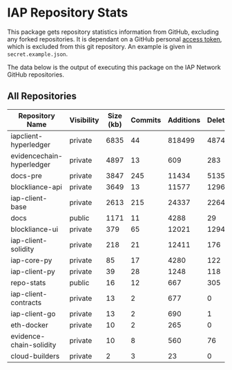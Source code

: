 # IAP Repository Stats

This package gets repository statistics information from GitHub, excluding any forked repositories. It is dependant on a GitHub personal [access token](https://github.com/settings/tokens), which is excluded from this git repository. An example is given in `secret.example.json`.

The data below is the output of executing this package on the IAP Network GitHub repositories.

## All Repositories

| Repository Name | Visibility | Size (kb) | Commits | Additions | Deletions | Authors |
| --------------- | ---------- | --------- | ------- | --------- | --------- | ------- |
| iapclient-hyperledger | private | 6835 | 44 | 818499 | 487455 | 2 |
| evidencechain-hyperledger | private | 4897 | 13 | 609 | 283 | 2 |
| docs-pre | private | 3847 | 245 | 11434 | 5135 | 7 |
| blockliance-api | private | 3649 | 13 | 11577 | 1296 | 3 |
| iap-client-base | private | 2613 | 215 | 24337 | 2264 | 5 |
| docs | public | 1171 | 11 | 4288 | 29 | 3 |
| blockliance-ui | private | 379 | 65 | 12021 | 1294 | 4 |
| iap-client-solidity | private | 218 | 21 | 12411 | 176 | 3 |
| iap-core-py | private | 85 | 17 | 4280 | 122 | 2 |
| iap-client-py | private | 39 | 28 | 1248 | 118 | 3 |
| repo-stats | public | 16 | 12 | 667 | 305 | 1 |
| iap-client-contracts | private | 13 | 2 | 677 | 0 | 2 |
| iap-client-go | private | 13 | 2 | 690 | 1 | 2 |
| eth-docker | private | 10 | 2 | 265 | 0 | 2 |
| evidence-chain-solidity | private | 10 | 8 | 560 | 76 | 2 |
| cloud-builders | private | 2 | 3 | 23 | 0 | 2 |
